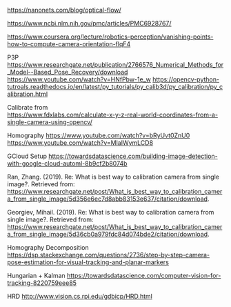 https://nanonets.com/blog/optical-flow/

https://www.ncbi.nlm.nih.gov/pmc/articles/PMC6928767/ 

https://www.coursera.org/lecture/robotics-perception/vanishing-points-how-to-compute-camera-orientation-flqF4

P3P
https://www.researchgate.net/publication/2766576_Numerical_Methods_for_Model--Based_Pose_Recovery/download
https://www.youtube.com/watch?v=HNfPbw-1e_w
https://opencv-python-tutroals.readthedocs.io/en/latest/py_tutorials/py_calib3d/py_calibration/py_calibration.html

Calibrate from  
https://www.fdxlabs.com/calculate-x-y-z-real-world-coordinates-from-a-single-camera-using-opencv/

Homography
https://www.youtube.com/watch?v=bRyUvt0ZnU0
https://www.youtube.com/watch?v=MlaIWymLCD8

GCloud Setup
https://towardsdatascience.com/building-image-detection-with-google-cloud-automl-8b9cf2b8074b


Ran, Zhang. (2019). Re: What is best way to  calibration camera from single image?. Retrieved from: https://www.researchgate.net/post/What_is_best_way_to_calibration_camera_from_single_image/5d356e6ec7d8abb83153e637/citation/download. 

Georgiev, Mihail. (2019). Re: What is best way to  calibration camera from single image?. Retrieved from: https://www.researchgate.net/post/What_is_best_way_to_calibration_camera_from_single_image/5d36cb0a979fdc84d074bde2/citation/download. 

Homography Decomposition 
https://dsp.stackexchange.com/questions/2736/step-by-step-camera-pose-estimation-for-visual-tracking-and-planar-markers

Hungarian + Kalman
https://towardsdatascience.com/computer-vision-for-tracking-8220759eee85

HRD
http://www.vision.cs.rpi.edu/gdbicp/HRD.html